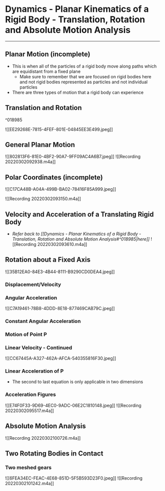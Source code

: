 # Dynamics - Planar Kinematics of a Rigid Body - Translation, Rotation and Absolute Motion Analysis
___
## Planar Motion (incomplete)
- This is when all of the particles of a rigid body move along paths which are equidistant from a fixed plane
	- Make sure to remember that we are focused on rigid bodies here and not rigid bodies represented as particles and not individual particles
- There are three types of motion that a rigid body can experience
## Translation and Rotation

^018985

![[EE29268E-7815-4FEF-801E-04845EE3E499.jpeg]]
## General Planar Motion
![[802813F6-81E0-4BF2-90A7-9FF09AC4A6B7.jpeg]]
![[Recording 20220302092938.m4a]]
## Polar Coordinates (incomplete)
![[C17CA48B-A04A-499B-BA02-78416F85A999.jpeg]]

![[Recording 20220302093150.m4a]]
## Velocity and Acceleration of a Translating Rigid Body
- *Refer back to [[Dynamics - Planar Kinematics of a Rigid Body - Translation, Rotation and Absolute Motion Analysis#^018985|here]]*
![[Recording 20220302093610.m4a]]
## Rotation about a Fixed Axis
![[35B12EA0-84E3-4B44-8111-B9290CD0DEA4.jpeg]]
### Displacement/Velocity
### Angular Acceleration
![[C7A19461-78B8-4DDD-8E18-877469CAB79C.jpeg]]
### Constant Angular Acceleration
### Motion of Point P
### Linear Velocity - Continued
![[CC67445A-A327-462A-AFCA-540355816F30.jpeg]]
### Linear Acceleration of P
- The second to last equation is only applicable in two dimensions
### Acceleration Figures
![[E74F0F33-9D69-4EC0-9ADC-06E2C1810148.jpeg]]
![[Recording 20220302095517.m4a]]
## Absolute Motion Analysis
![[Recording 20220302100726.m4a]]
## Two Rotating Bodies in Contact
### Two meshed gears
![[6FEA34EC-FEAC-4E68-851D-5F5B593D23F0.jpeg]]
![[Recording 20220302101242.m4a]]